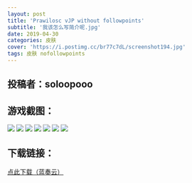 ```yaml
---
layout: post
title: 'Prawilosc vJP without followpoints'
subtitle: '我该怎么写简介呢.jpg'
date: 2019-04-30
categories: 皮肤
cover: 'https://i.postimg.cc/br77c7dL/screenshot194.jpg'
tags: 皮肤 nofollowpoints
---
```


## 投稿者：soloopooo

## 游戏截图：

<img src="https://i.postimg.cc/Hx4cym18/screenshot188.jpg">

<img src="https://i.postimg.cc/Vsg0szF3/screenshot189.jpg">

<img src="https://i.postimg.cc/qvhNGydT/screenshot190.jpg">

<img src="https://i.postimg.cc/9MVzVkwm/screenshot191.jpg">

<img src="https://i.postimg.cc/m20LBnKv/screenshot192.jpg">

<img src="https://i.postimg.cc/T2sGJS2K/screenshot193.jpg">

<img src="https://i.postimg.cc/br77c7dL/screenshot194.jpg">


## 下载链接：

[点此下载（蓝奏云）](https://www.lanzous.com/i3ssjcf)